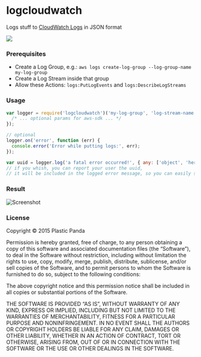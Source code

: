 logcloudwatch
=============

Logs stuff to [CloudWatch Logs](https://aws.amazon.com/cloudwatch/details/#log-monitoring) in JSON format

![](https://nodei.co/npm/logcloudwatch.png)


### Prerequisites

* Create a Log Group, e.g.: ```aws logs create-log-group --log-group-name my-log-group```
* Create a Log Stream inside that group
* Allow these Actions: ```logs:PutLogEvents``` and ```logs:DescribeLogStreams```


### Usage

```javascript
var logger = require('logcloudwatch')('my-log-group', 'log-stream-name', {
  /* ... optional params for aws-sdk ... */
});

// optional
logger.on('error', function (err) {
  console.error('Error while putting logs:', err);
});

var uuid = logger.log('a fatal error occurred!', { any: ['object', 'here', '400'] }, 'foo');
// if you whish, you can report your user the uuid,
// it will be included in the logged error message, so you can easily search for it

```

### Result

![Screenshot](http://i.imgur.com/t8pq7tD.png)


### License

Copyright © 2015 Plastic Panda

Permission is hereby granted, free of charge, to any person obtaining a copy of this software and associated documentation files (the “Software”), to deal in the Software without restriction, including without limitation the rights to use, copy, modify, merge, publish, distribute, sublicense, and/or sell copies of the Software, and to permit persons to whom the Software is furnished to do so, subject to the following conditions:

The above copyright notice and this permission notice shall be included in all copies or substantial portions of the Software.

THE SOFTWARE IS PROVIDED “AS IS”, WITHOUT WARRANTY OF ANY KIND, EXPRESS OR IMPLIED, INCLUDING BUT NOT LIMITED TO THE WARRANTIES OF MERCHANTABILITY, FITNESS FOR A PARTICULAR PURPOSE AND NONINFRINGEMENT. IN NO EVENT SHALL THE AUTHORS OR COPYRIGHT HOLDERS BE LIABLE FOR ANY CLAIM, DAMAGES OR OTHER LIABILITY, WHETHER IN AN ACTION OF CONTRACT, TORT OR OTHERWISE, ARISING FROM, OUT OF OR IN CONNECTION WITH THE SOFTWARE OR THE USE OR OTHER DEALINGS IN THE SOFTWARE.
